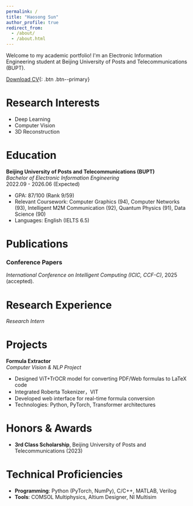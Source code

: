 ```yaml
---
permalink: /
title: "Haosong Sun"
author_profile: true
redirect_from: 
  - /about/
  - /about.html
---
```


Welcome to my academic portfolio! I'm an Electronic Information Engineering student at Beijing University of Posts and Telecommunications (BUPT).

[Download CV](https://haosongsun.github.io/files/CV_HaosongSun.pdf){: .btn .btn--primary}

Research Interests
======
- Deep Learning
- Computer Vision
- 3D Reconstruction


Education
======
**Beijing University of Posts and Telecommunications (BUPT)**  
*Bachelor of Electronic Information Engineering*  
2022.09 - 2026.06 (Expected)  
- GPA: 87/100 (Rank 9/59)  
- Relevant Coursework: Computer Graphics (94), Computer Networks (93), Intelligent M2M Communication (92), Quantum Physics (91), Data Science (90)   
- Languages: English (IELTS 6.5)

Publications
======
<div class="publications">
  <h3>Conference Papers</h3>
  <p>
    <em>International Conference on Intelligent Computing (ICIC, CCF-C)</em>, 2025 (accepted).
  </p>
</div>

Research Experience
======
*Research Intern* 

Projects
======
**Formula Extractor**  
*Computer Vision & NLP Project*  
- Designed ViT+TrOCR model for converting PDF/Web formulas to LaTeX code
- Integrated Roberta Tokenizer，VIT
- Developed web interface for real-time formula conversion
- Technologies: Python, PyTorch, Transformer architectures

Honors & Awards
======
- **3rd Class Scholarship**, Beijing University of Posts and Telecommunications (2023)

Technical Proficiencies
======
- **Programming**: Python (PyTorch, NumPy), C/C++, MATLAB, Verilog
- **Tools**: COMSOL Multiphysics, Altium Designer, NI Multisim
